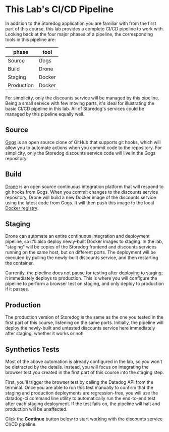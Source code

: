 This Lab's CI/CD Pipeline
===

In addition to the Storedog application you are familiar with from the first part of this course, this lab provides a complete CI/CD pipeline to work with. Looking back at the four major phases of a pipeline, the corresponding tools in this pipeline are:

| phase      | tool      |
| ---        | ---       |
| Source     | Gogs      |
| Build      | Drone     |
| Staging    | Docker    |
| Production | Docker    |

For simplicity, only the discounts service will be managed by this pipeline. Being a small service with few moving parts, it's ideal for illustrating the basic CI/CD pipeline in this lab. All of Storedog's services could be managed by this pipeline equally well.

Source
---
[Gogs](https://gogs.io/) is an open source clone of GitHub that supports git hooks, which will allow you to automate actions when you commit code to the repository. For simplicity, only the Storedog discounts service code will live in the Gogs repository.

Build
---
[Drone](https://www.drone.io/) is an open source continuous integration platform that will respond to git hooks from Gogs. When you commit changes to the discounts service repository, Drone will build a new Docker image of the discounts service using the latest code from Gogs. It will then push this image to the local [Docker registry](https://hub.docker.com/_/registry).

Staging
---
Drone can automate an entire continuous integration and deployment pipeline, so it'll also deploy newly-built Docker images to staging. In the lab, "staging" will be copies of the Storedog frontend and discounts services running on the same host, but on different ports. The deployment will be executed by pulling the newly-built discounts service, and then restarting the container.

Currently, the pipeline does not pause for testing after deploying to staging; it immediately deploys to production. This is where you will configure the pipeline to perform a browser test on staging, and only deploy to production if it passes.

Production
---
The production version of Storedog is the same as the one you tested in the first part of this course, listening on the same ports. Initially, the pipeline will deploy the newly-built and untested discounts service here immediately after staging, whether it works or not!

Synthetics Tests
---
Most of the above automation is already configured in the lab, so you won't be distracted by the details. Instead, you will focus on integrating the browser test you created in the first part of this course into the staging step.

First, you'll trigger the browser test by calling the Datadog API from the terminal. Once you are able to run this test manually to confirm that the staging and production deployments are regression-free, you will use the datadog-ci command line utility to automatically run the end-to-end test after each staging deployment. If the test fails on, the pipeline will halt and production will be unaffected.

Click the **Continue** button below to start working with the discounts service CI/CD pipeline.
